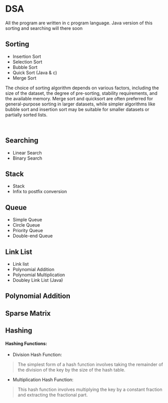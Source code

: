# DSA

All the program are written in c program language. Java version of this sorting and searching will there soon


## Sorting 
* Insertion Sort
* Selection Sort
* Bubble Sort
* Quick Sort (Java & c) 
* Merge Sort

<p align="center">

The choice of sorting algorithm depends on various factors, including the size of the dataset, the degree of pre-sorting, stability requirements, and the available memory. Merge sort and quicksort are often preferred for general-purpose sorting in larger datasets, while simpler algorithms like bubble sort and insertion sort may be suitable for smaller datasets or partially sorted lists.

</p>
<br>

## Searching
* Linear Search
* Binary Search

## Stack
* Stack
* Infix to postfix conversion

## Queue
* Simple Queue
* Circle Queue
* Priority Queue
* Double-end Queue

## Link List
* Link list
* Polynomial Addition
* Polynomial Multiplication
* Doubley Link List (Java) 

## Polynomial Addition

## Sparse Matrix

## Hashing
#### Hashing Functions:
* Division Hash Function:
> The simplest form of a hash function involves taking the remainder of the division of the key by the size of the hash table.
* Multiplication Hash Function:
> This hash function involves multiplying the key by a constant fraction and extracting the fractional part.
